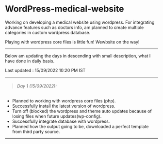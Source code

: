 # WordPress-medical-website

Working on developing a medical website using wordpress. For integrating advance features such as doctors info, am planned to create multiple categories in custom wordpress database.

Playing with wordpress core files is little fun! Wewbsite on the way!

----------

Below am updating the days in descending with small description, what I have done in daily basis.

Last updated : 15/09/2022 10:20 PM IST

----------

> ###### Day 1 (15/09/2022):

- Planned to working with wordpress core files (php).
- Successfully install the latest version of wordpress.
- Turn off (blocked) the wordpress and theme auto updates because of losing files when future updates(wp-config).
- Successfully integrate database with wordpress.
- Planned how the output going to be, downloaded a perfect template from third party source.

----------
